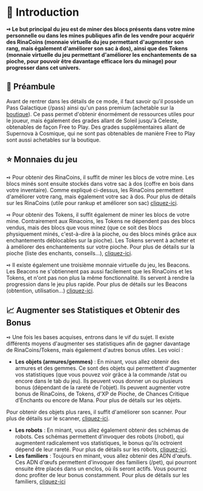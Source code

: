 # 📜 Introduction

**➺ Le but principal du jeu est de miner des blocs présents dans votre mine personnelle ou dans les mines publiques afin de les vendre pour acquérir des RinaCoins (monnaie virtuelle du jeu permettant d'augmenter son rang, mais également d'améliorer son sac à dos), ainsi que des Tokens (monnaie virtuelle du jeu permettant d'améliorer les enchantements de sa pioche, pour pouvoir être davantage efficace lors du minage) pour progresser dans cet univers.**  


## 🔭 Préambule

Avant de rentrer dans les détails de ce mode, il faut savoir qu'il possède un Pass Galactique (/pass) ainsi qu'un pass premium (achetable sur la [boutique](https://store.rinaorc.com/category/pass-galactique-v2)). Ce pass permet d'obtenir énormément de ressources utiles pour le joueur, mais également des grades allant de Soleil jusqu'à Celeste, obtenables de façon Free to Play. Des grades supplémentaires allant de Supernova à Cosmique, qui ne sont pas obtenables de manière Free to Play sont aussi achetables sur la boutique.

## ⭐ Monnaies du jeu  


➺ Pour obtenir des RinaCoins, il suffit de miner les blocs de votre mine. Les blocs minés sont ensuite stockés dans votre sac à dos (coffre en bois dans votre inventaire). Comme expliqué ci-dessus, les RinaCoins permettent d'améliorer votre rang, mais également votre sac à dos. Pour plus de détails sur les RinaCoins (utile pour rankup et améliorer son sac) [cliquez-ici](frequently_asked_questions.md).  


➺ Pour obtenir des Tokens, il suffit également de miner les blocs de votre mine. Contrairement aux Rinacoins, les Tokens ne dépendent pas des blocs vendus, mais des blocs que vous minez (que ce soit des blocs physiquement minés, c'est-à-dire à la pioche, ou des blocs minés grâce aux enchantements déblocables sur la pioche). Les Tokens servent à acheter et à améliorer des enchantements sur votre pioche. Pour plus de détails sur la pioche (liste des enchants, conseils...), [cliquez-ici](tools/pioche).  


➺ Il existe également une troisième monnaie virtuelle du jeu, les Beacons. Les Beacons ne s'obtiennent pas aussi facilement que les RinaCoins et les Tokens, et n'ont pas non plus la même fonctionnalité. Ils servent à rendre la progression dans le jeu plus rapide. Pour plus de détails sur les Beacons (obtention, utilisation...) [cliquez-ici](./rsc/beacons.md).  


##  📈 Augmenter ses Statistiques et Obtenir des Bonus

➺ Une fois les bases acquises, entrons dans le vif du sujet. Il existe différents moyens d'augmenter ses statistiques afin de gagner davantage de RinaCoins/Tokens, mais également d'autres bonus utiles. Les voici :

- **Les objets (armures/gemmes)** : En minant, vous allez obtenir des armures et des gemmes. Ce sont des objets qui permettent d'augmenter vos statistiques (que vous pouvez voir grâce à la commande /stat ou encore dans le tab du jeu). Ils peuvent vous donner un ou plusieurs bonus (dépendant de la rareté de l'objet). Ils peuvent augmenter votre bonus de RinaCoins, de Tokens, d'XP de Pioche, de Chances Critique d'Enchants ou encore de Mana. Pour plus de détails sur les objets.

Pour obtenir des objets plus rares, il suffit d'améliorer son scanner. Pour plus de détails sur le scanner, [cliquez-ici](tools/scanner.md).  

- **Les robots** : En minant, vous allez également obtenir des schémas de robots. Ces schémas permettent d'invoquer des robots (/robot), qui augmentent radicalement vos statistiques, le bonus qu'ils octroient dépend de leur rareté. Pour plus de détails sur les robots, [cliquez-ici](./invocations/robot.md).
- **Les familiers** : Toujours en minant, vous allez obtenir des ADN d'œufs. Ces ADN d'œufs permettent d'invoquer des familiers (/pet), qui pourront ensuite être placés dans un enclos, où ils seront actifs. Vous pourrez donc profiter de leur bonus constamment. Pour plus de détails sur les familiers, [cliquez-ici](./invocations/pets.md)
